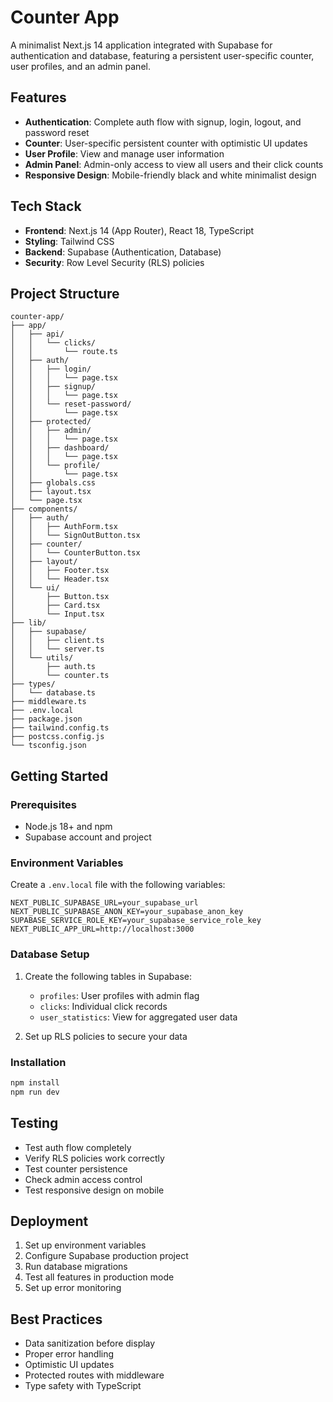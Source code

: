 # Counter App

A minimalist Next.js 14 application integrated with Supabase for authentication and database, featuring a persistent user-specific counter, user profiles, and an admin panel.

## Features

- **Authentication**: Complete auth flow with signup, login, logout, and password reset
- **Counter**: User-specific persistent counter with optimistic UI updates
- **User Profile**: View and manage user information
- **Admin Panel**: Admin-only access to view all users and their click counts
- **Responsive Design**: Mobile-friendly black and white minimalist design

## Tech Stack

- **Frontend**: Next.js 14 (App Router), React 18, TypeScript
- **Styling**: Tailwind CSS
- **Backend**: Supabase (Authentication, Database)
- **Security**: Row Level Security (RLS) policies

## Project Structure

```
counter-app/
├── app/
│   ├── api/
│   │   └── clicks/
│   │       └── route.ts
│   ├── auth/
│   │   ├── login/
│   │   │   └── page.tsx
│   │   ├── signup/
│   │   │   └── page.tsx
│   │   └── reset-password/
│   │       └── page.tsx
│   ├── protected/
│   │   ├── admin/
│   │   │   └── page.tsx
│   │   ├── dashboard/
│   │   │   └── page.tsx
│   │   └── profile/
│   │       └── page.tsx
│   ├── globals.css
│   ├── layout.tsx
│   └── page.tsx
├── components/
│   ├── auth/
│   │   ├── AuthForm.tsx
│   │   └── SignOutButton.tsx
│   ├── counter/
│   │   └── CounterButton.tsx
│   ├── layout/
│   │   ├── Footer.tsx
│   │   └── Header.tsx
│   └── ui/
│       ├── Button.tsx
│       ├── Card.tsx
│       └── Input.tsx
├── lib/
│   ├── supabase/
│   │   ├── client.ts
│   │   └── server.ts
│   └── utils/
│       ├── auth.ts
│       └── counter.ts
├── types/
│   └── database.ts
├── middleware.ts
├── .env.local
├── package.json
├── tailwind.config.ts
├── postcss.config.js
└── tsconfig.json
```

## Getting Started

### Prerequisites

- Node.js 18+ and npm
- Supabase account and project

### Environment Variables

Create a `.env.local` file with the following variables:

```
NEXT_PUBLIC_SUPABASE_URL=your_supabase_url
NEXT_PUBLIC_SUPABASE_ANON_KEY=your_supabase_anon_key
SUPABASE_SERVICE_ROLE_KEY=your_supabase_service_role_key
NEXT_PUBLIC_APP_URL=http://localhost:3000
```

### Database Setup

1. Create the following tables in Supabase:
   - `profiles`: User profiles with admin flag
   - `clicks`: Individual click records
   - `user_statistics`: View for aggregated user data

2. Set up RLS policies to secure your data

### Installation

```bash
npm install
npm run dev
```

## Testing

- Test auth flow completely
- Verify RLS policies work correctly
- Test counter persistence
- Check admin access control
- Test responsive design on mobile

## Deployment

1. Set up environment variables
2. Configure Supabase production project
3. Run database migrations
4. Test all features in production mode
5. Set up error monitoring

## Best Practices

- Data sanitization before display
- Proper error handling
- Optimistic UI updates
- Protected routes with middleware
- Type safety with TypeScript
